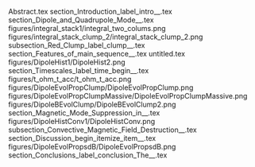 Abstract.tex
section_Introduction_label_intro__.tex
section_Dipole_and_Quadrupole_Mode__.tex
figures/integral_stack1/integral_two_colums.png
figures/integral_stack_clump_2/integral_stack_clump_2.png
subsection_Red_Clump_label_clump__.tex
section_Features_of_main_sequence__.tex
untitled.tex
figures/DipoleHist1/DipoleHist2.png
section_Timescales_label_time_begin__.tex
figures/t_ohm_t_acc/t_ohm_t_acc.png
figures/DipoleEvolPropClump/DipoleEvolPropClump.png
figures/DipoleEvolPropClumpMassive/DipoleEvolPropClumpMassive.png
figures/DipoleBEvolClump/DipoleBEvolClump2.png
section_Magnetic_Mode_Suppression_in__.tex
figures/DipoleHistConv1/DipoleHistConv.png
subsection_Convective_Magnetic_Field_Destruction__.tex
section_Discussion_begin_itemize_item__.tex
figures/DipoleEvolPropsdB/DipoleEvolPropsdB.png
section_Conclusions_label_conclusion_The__.tex